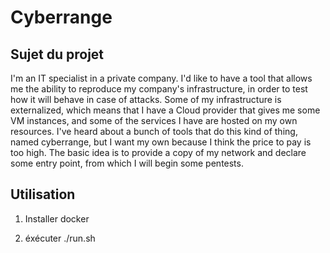# Cyberrange

## Sujet du projet

I'm an IT specialist in a private company. I'd like to have a tool that allows me the ability to reproduce my company's infrastructure, in order to test how it will behave in case of attacks. Some of my infrastructure is externalized, which means that I have a Cloud provider that gives me some VM instances, and some of the services I have are hosted on my own resources. I've heard about a bunch of tools that do this kind of thing, named cyberrange, but I want my own because I think the price to pay is too high. The basic idea is to provide a copy of my network and declare some entry point, from which I will begin some pentests.

## Utilisation

1. Installer docker  

2. éxécuter ./run.sh
